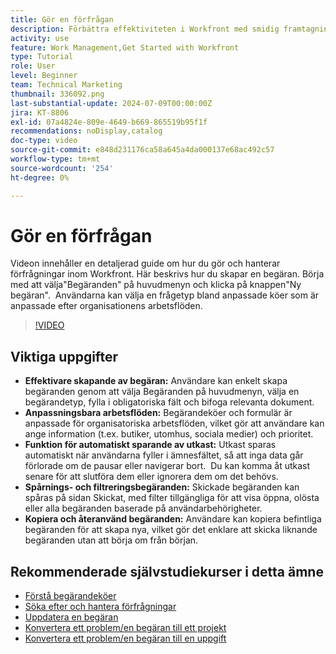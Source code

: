 ```yaml
---
title: Gör en förfrågan
description: Förbättra effektiviteten i Workfront med smidig framtagning av förfrågningar, anpassningsbara arbetsflöden, automatisk lagring av utkast, spårnings- och filtreringsverktyg samt möjligheten att kopiera och återanvända förfrågningar.
activity: use
feature: Work Management,Get Started with Workfront
type: Tutorial
role: User
level: Beginner
team: Technical Marketing
thumbnail: 336092.png
last-substantial-update: 2024-07-09T00:00:00Z
jira: KT-8806
exl-id: 07a4824e-809e-4649-b669-865519b95f1f
recommendations: noDisplay,catalog
doc-type: video
source-git-commit: e848d231176ca58a645a4da000137e68ac492c57
workflow-type: tm+mt
source-wordcount: '254'
ht-degree: 0%

---
```


# Gör en förfrågan

Videon innehåller en detaljerad guide om hur du gör och hanterar förfrågningar inom Workfront. Här beskrivs hur du skapar en begäran. Börja med att välja&quot;Begäranden&quot; på huvudmenyn och klicka på knappen&quot;Ny begäran&quot;. &#x200B; Användarna kan välja en frågetyp bland anpassade köer som är anpassade efter organisationens arbetsflöden.

>[!VIDEO](https://video.tv.adobe.com/v/3470907/?quality=12&learn=on&enablevpops&captions=swe)

## Viktiga uppgifter

* **Effektivare skapande av begäran:** Användare kan enkelt skapa begäranden genom att välja Begäranden på huvudmenyn, välja en begärandetyp, fylla i obligatoriska fält och bifoga relevanta dokument. &#x200B;
* **Anpassningsbara arbetsflöden:** Begärandeköer och formulär är anpassade för organisatoriska arbetsflöden, vilket gör att användare kan ange information (t.ex. butiker, utomhus, sociala medier) och prioritet.
* **Funktion för automatiskt sparande av utkast:** Utkast sparas automatiskt när användarna fyller i ämnesfältet, så att inga data går förlorade om de pausar eller navigerar bort. &#x200B; Du kan komma åt utkast senare för att slutföra dem eller ignorera dem om det behövs. &#x200B;
* **Spårnings- och filtreringsbegäranden:** Skickade begäranden kan spåras på sidan Skickat, med filter tillgängliga för att visa öppna, olösta eller alla begäranden baserade på användarbehörigheter. &#x200B;
* **Kopiera och återanvänd begäranden:** Användare kan kopiera befintliga begäranden för att skapa nya, vilket gör det enklare att skicka liknande begäranden utan att börja om från början.

## Rekommenderade självstudiekurser i detta ämne

* [Förstå begärandeköer](/help/manage-work/request-queues/understand-request-queues.md)
* [Söka efter och hantera förfrågningar](/help/manage-work/issues-requests/find-requests.md)
* [Uppdatera en begäran](/help/manage-work/issues-requests/update-a-request.md)
* [Konvertera ett problem/en begäran till ett projekt](/help/manage-work/issues-requests/create-a-project-from-a-request.md)
* [Konvertera ett problem/en begäran till en uppgift](/help/manage-work/issues-requests/convert-issues-to-other-work-items.md)
